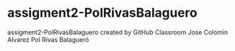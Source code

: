 # assigment2-PolRivasBalaguero
assigment2-PolRivasBalaguero created by GitHub Classroom
Jose Colomin Alvarez Pol Rivas Balagueró
